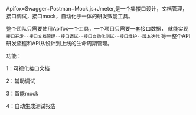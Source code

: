  Apifox=Swagger+Postman+Mock.js+Jmeter,是一个集接口设计，文档管理，接口调试，接口mock，自动化于一体的研发效能工具。

整个团队只需要使用Apifox一个工具，一个项目只需要一套接口数据， 就能实现`接口开发--接口文档管理--接口调试--接口自动化测试--接口维护--版本迭代` 等一整个API研发流程和API从设计到上线的生命周期管理。

功能：

1：可视化接口文档

2：辅助调试

3：智能mock

4：自动生成测试报告



